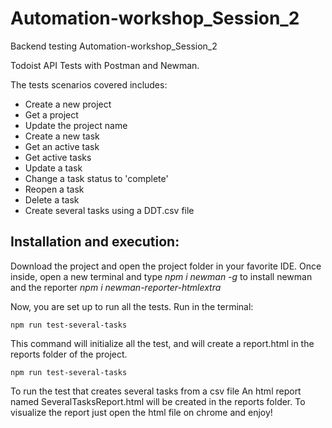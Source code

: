 # Automation-workshop_Session_2
Backend testing  Automation-workshop_Session_2

Todoist API Tests with Postman and Newman.

The tests scenarios covered includes:
- Create a new project
- Get a project
- Update the project name
- Create a new task
- Get an active task
- Get active tasks
- Update a task
- Change a task status to 'complete'
- Reopen a task
- Delete a task
- Create several tasks using a DDT.csv file

## Installation and execution:

Download the project and open the project folder in your favorite IDE.
Once inside, open a new terminal and type *npm i newman -g* to install newman and the reporter *npm i newman-reporter-htmlextra*

Now, you are set up to run all the tests. Run in the terminal:
```
npm run test-several-tasks 
```
This command will initialize all the test, and will create a report.html in the reports folder of the project.
```
npm run test-several-tasks 
```
To run the test that creates several tasks from a csv file
An html report named SeveralTasksReport.html will be created in the reports folder. To visualize the report just open the html file on chrome and enjoy!
